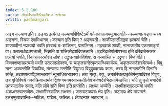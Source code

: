 ```yaml
---
index: 5.2.100
sutra: लोमादिपामादिपिच्छादिभ्यः शनेलचः
vritti: padamanjari
---
```


 अङ्ग कल्याण इति। ठङ्गऽ इत्येतत् कल्याणविशिष्टेऽर्थे वर्तमानं प्रत्ययमुत्पादयति--कल्याणान्यङ्गान्यस्य अङ्गना, स्त्रिया एवाभिधानम्। कल्याण इति किम् ? अङ्गवती। शाकीपलालीदद्रवां ह्रस्वत्वं चेति। शाक्यादीनां नप्रत्ययो भवति ह्रस्वत्वं च-शाकिनम्, पलालिनम्। महच्छाकं शाकी, नानाजातीय एकसमाहारो वा। पलालक्षोदःउपलाली, भिन्नानि वा शलिकोद्रवादिपललानि। ठ्दरिद्रातेर्यालोपश्चऽ इति दरिद्रातेरूकारः प्रत्ययो भवति, रिकाराकारयोश्च लोपः। दद्रूःउत्वग्रोगविशेषः, स यस्यास्ति स दद्रुणः। विष्वगिति। विष्वक्शब्दान्नप्रत्ययो भवति उतरपदलोपश्च, स चाकृतसन्देरकृतसन्धिकार्यस्य, अकृतयणादेशस्येत्यर्थः। विषु नाना अञ्चन्तीति विष्वञ्चि, तान्यस्य सन्तीति विषुणःउ विषुषुवदाख्यः कालः, तस्य हि नानागतीनि दिनानि सन्ति, तदाश्रयत्वाद्दिवसान्तराणां न्यूनाधिकभावस्य। तथा मृत्युः, वयुः, अनवस्थितप्रकृतिर्मनुष्यादिश्च विषुणः, तत्र वृत्तिविषये गमनक्रियान्तर्भावाद्विष्वग्गमनमस्यास्कतीत्येवं वाक्यदेरभिदानमिच्छन्ति। यदि तु कृते यणादेशे उतरपदलोपः स्याद्, वलि लोपे सति विष्ण इति प्राप्नोति। लक्ष्म्या अच्चेति। लक्ष्मीशब्दान्नप्रत्ययो भवति अकअरश्चान्तादेशः, लक्षामीरस्यास्ति लक्ष्मणः। जटाघटाकलाः क्षेप इति। जटादयः क्षेपे गम्यमाने इलचमुत्पादयन्ति--जटिलः, घटिलः, कलिलः। क्षेपादन्यत्र जटावान् ॥